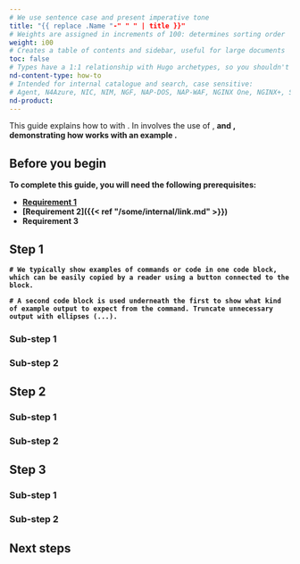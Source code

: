 ```yaml
---
# We use sentence case and present imperative tone
title: "{{ replace .Name "-" " " | title }}"
# Weights are assigned in increments of 100: determines sorting order
weight: i00
# Creates a table of contents and sidebar, useful for large documents
toc: false
# Types have a 1:1 relationship with Hugo archetypes, so you shouldn't need to change this
nd-content-type: how-to
# Intended for internal catalogue and search, case sensitive:
# Agent, N4Azure, NIC, NIM, NGF, NAP-DOS, NAP-WAF, NGINX One, NGINX+, Solutions, Unit
nd-product:
---
```


[//]: # "These are Markdown comments to guide you through document structure. Remove them as you go, as well as any unnecessary sections."
[//]: # "Use underscores for _italics_, and double asterisks for **bold**."
[//]: # "Backticks are for `monospace`, used sparingly and reserved mostly for executable names - they can cause formatting problems. Avoid them in tables: use italics instead."

[//]: # "Begin each document with a sentence or two explaining what the purpose of the guide is, and what high-level actions to expect. No need to adhere precisely the example text given anywhere in this template."
[//]: # "To create a custom anchor for a header, use Hugo's markdown syntax: `## Header title {#custom-anchor}` instead of HTML `<a name=...>` tags."

This guide explains how to <X> with <Y>. In involves the use of <A>, <B> and <C>, demonstrating how <X> works with an example <Z>.

## Before you begin

[//]: # "List everything someone will need installed or configured before it's required. Link directly to installation guides where possible."

To complete this guide, you will need the following prerequisites:

- [Requirement 1](some-external-link)
- [Requirement 2]({{< ref "/some/internal/link.md" >}})
- Requirement 3

[//]: # "Note the style of link for requirement two: keep the markdown extension. Links are resolved from the root of the documentation folder, often /site."

## Step 1

[//]: # "Explain the initial step: this is usually creating or configuring a resource. Sub-steps may not be necessary, depending on complexity."

```shell
# We typically show examples of commands or code in one code block, which can be easily copied by a reader using a button connected to the block.
```
```text
# A second code block is used underneath the first to show what kind of example output to expect from the command. Truncate unnecessary output with ellipses (...).
```

### Sub-step 1

[//]: # "Sub-steps are ways of breaking steps into even smaller sections. Each step or sub-step should focus on one thing at a time: a user should be able to stop at the end of section and come back afterwards without leaving their software in a non-functional state."

### Sub-step 2

[//]: # "A useful final sub-step for a given section is some kind of verification or testing, so the reader is confident the steps have been successful."

## Step 2

[//]: # "Explain any additional steps required. If the how-to guide involves multiple components, each component can have its own step for delineation."

### Sub-step 1


### Sub-step 2


## Step 3

[//]: # "The final step of a how-to guide is usually a final test, and summarizes all of the previous steps taken to accomplish the purpose of the guide."

### Sub-step 1


### Sub-step 2

## Next steps

[//]: # "Link to the most common use cases after this specific instruction. For example. configuration usually follows installation."
